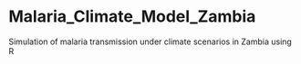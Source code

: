 # Malaria_Climate_Model_Zambia
Simulation of malaria transmission under climate scenarios in Zambia using R
